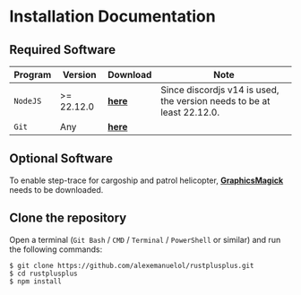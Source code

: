 # Installation Documentation

## Required Software

Program | Version | Download | Note
------- | ------- | -------- | ----
`NodeJS` | >= 22.12.0 | [**here**](https://nodejs.org/en/download/) | Since discordjs v14 is used, the version needs to be at least 22.12.0.
`Git` | Any | [**here**](https://git-scm.com/downloads) | &nbsp;

## Optional Software
To enable step-trace for cargoship and patrol helicopter, [**GraphicsMagick**](http://www.graphicsmagick.org/download.html) needs to be downloaded.


## Clone the repository

Open a terminal (`Git Bash` / `CMD` / `Terminal` / `PowerShell` or similar) and run the following commands:

    $ git clone https://github.com/alexemanuelol/rustplusplus.git
    $ cd rustplusplus
    $ npm install
